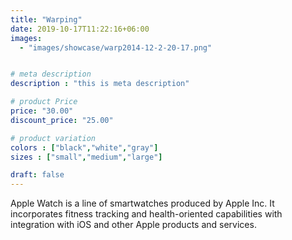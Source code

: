 ```yaml
---
title: "Warping"
date: 2019-10-17T11:22:16+06:00
images:
  - "images/showcase/warp2014-12-2-20-17.png"


# meta description
description : "this is meta description"

# product Price
price: "30.00"
discount_price: "25.00"

# product variation
colors : ["black","white","gray"]
sizes : ["small","medium","large"]

draft: false
---
```


Apple Watch is a line of smartwatches produced by Apple Inc. It incorporates fitness tracking and health-oriented capabilities with integration with iOS and other Apple products and services.
